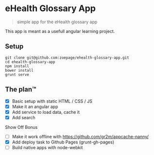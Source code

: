 eHealth Glossary App
====================

> simple app for the eHealth glossary app

This app is meant as a usefull angular learning project.

## Setup

```
git clone git@github.com:zoepage/ehealth-glossary-app.git
cd ehealth-glossary-app
npm install
bower install
grunt serve
```

## The plan™


- [x] Basic setup with static HTML / CSS / JS
- [x] Make it an angular app
- [x] Add service to load data, cache it
- [x] Add search

Show Off Bonus

- [ ] Make it work offline with https://github.com/gr2m/appcache-nanny/
- [x] Add deploy task to Github Pages (grunt-gh-pages)
- [ ] Build native apps with node-webkit
